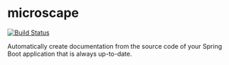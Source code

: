 # microscape

[![Build Status](https://travis-ci.org/microscape/microscape.svg?branch=master)](https://travis-ci.org/microscape/microscape)

Automatically create documentation from the source code of your Spring Boot application
that is always up-to-date. 